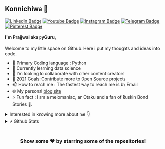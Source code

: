 ## Konnichiwa 👋

[![Linkedin Badge](https://img.shields.io/badge/-LinkedIn-0e76a8?style=flat-square&logo=Linkedin&logoColor=white)](https://www.linkedin.com/in/itspyguru/)
[![Youtube Badge](https://img.shields.io/badge/-youtube-ff0000?style=flat-square&logo=youtube&logoColor=white)](https://www.youtube.com/c/pyGuru)
[![Instagram Badge](https://img.shields.io/badge/-Instagram-e4405f?style=flat-square&logo=Instagram&logoColor=white)](https://www.instagram.com/prajjwalpathak35/)
[![Telegram Badge](https://img.shields.io/badge/-Telegram-0088cc?style=flat-square&logo=Telegram&logoColor=white)](https://t.me/ppathak35)
[![Pinterest Badge](https://img.shields.io/badge/Pinterest-E8175D?style=flat-square&logo=pinterest&logoColor=white)](https://www.pinterest.ca/prajjwalpathak3)

#### I'm Prajjwal aka pyGuru,

Welcome to my little space on Github. Here i put my thoughts and ideas into code.

- 🔭 Primary Coding language : Python
- 🌱 Currently learning data science
- 👯 I’m looking to collaborate with other content creators
- 🥅 2021 Goals: Contribute more to Open Source projects
- 📫 How to reach me : The fastest way to reach me is by Email
- 🌐 My personal [blog site][Whistle of Darkness]
- ⚡ Fun fact : I am a melomaniac, an Otaku and a fan of Ruskin Bond Stories 🤣.

<details>
	<summary>Interested in knowing more about me 👇 </summary>

  <br />
  <img alt="Hououin Kyoma" align="right" src="https://github.com/pyGuru123/pyGuru123/blob/main/assets/madScientist.gif">

  I'm a Student, Developer, and Python Instructor. I like programming 
  and designing. I am interested in extra-terrestrials and trying to 
  understand our universe, studying theoretical physics by my own. 
  I like photography and collecting pictures. A simple and down to 
  earth boy who is so keen to learn every day a new thing. 
  
  Know more about me on my [blog][Whistle of Darkness]
  <br />
  
</details>

<details>
	<summary> ⚡ Github Stats </summary>
	<br />

[![Prajjwal's github stats](https://github-readme-stats.vercel.app/api?username=pyguru123)](https://github.com/anuraghazra/github-readme-stats)
<img src="https://github-readme-streak-stats.herokuapp.com/?user=pyguru123&" alt="pyguru123"/>

![Profile views](https://komarev.com/ghpvc/?username=pyguru123&label=PROFILE+VIEWS&style=flat-square) 
![GitHub followers](https://img.shields.io/github/followers/pyguru123?style=social)
</details>

#

<div align="center">

### Show some ❤️ by starring some of the repositories!

</div>

<!-- links -->
[Whistle of Darkness]: https://dwhistle.wordpress.com
[youtube]: https://www.youtube.com/c/pyGuru
[instagram]: https://www.instagram.com/prajjwalpathak35
[pinterest]: https://www.pinterest.ca/prajjwalpathak3 
